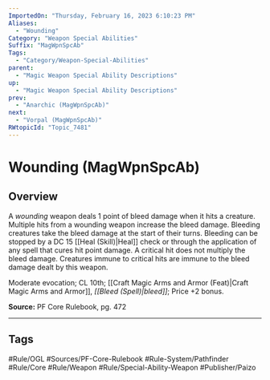 ```yaml
---
ImportedOn: "Thursday, February 16, 2023 6:10:23 PM"
Aliases:
  - "Wounding"
Category: "Weapon Special Abilities"
Suffix: "MagWpnSpcAb"
Tags:
  - "Category/Weapon-Special-Abilities"
parent:
  - "Magic Weapon Special Ability Descriptions"
up:
  - "Magic Weapon Special Ability Descriptions"
prev:
  - "Anarchic (MagWpnSpcAb)"
next:
  - "Vorpal (MagWpnSpcAb)"
RWtopicId: "Topic_7481"
---
```

# Wounding (MagWpnSpcAb)
## Overview
A *wounding* weapon deals 1 point of bleed damage when it hits a creature. Multiple hits from a wounding weapon increase the bleed damage. Bleeding creatures take the bleed damage at the start of their turns. Bleeding can be stopped by a DC 15 [[Heal (Skill)|Heal]] check or through the application of any spell that cures hit point damage. A critical hit does not multiply the bleed damage. Creatures immune to critical hits are immune to the bleed damage dealt by this weapon.

Moderate evocation; CL 10th; [[Craft Magic Arms and Armor (Feat)|Craft Magic Arms and Armor]], *[[Bleed (Spell)|bleed]]*; Price +2 bonus.

**Source:** PF Core Rulebook, pg. 472


---
## Tags
#Rule/OGL #Sources/PF-Core-Rulebook #Rule-System/Pathfinder #Rule/Core #Rule/Weapon #Rule/Special-Ability-Weapon #Publisher/Paizo

